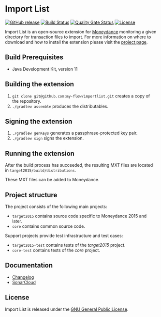 # Import List
[![GitHub release](https://img.shields.io/github/v/release/my-flow/importlist)](https://github.com/my-flow/importlist/releases/latest) [![Build Status](https://img.shields.io/travis/my-flow/importlist/develop)](https://app.travis-ci.com/github/my-flow/importlist) [![Quality Gate Status](https://img.shields.io/sonar/tech_debt/importlist:target2015?server=https%3A%2F%2Fsonarcloud.io)](https://sonarcloud.io/component_measures?id=importlist%3Atarget2015&metric=sqale_debt_ratio) [![License](https://img.shields.io/github/license/my-flow/importlist)](LICENSE)

Import List is an open-source extension for
[Moneydance](http://www.moneydance.com) monitoring a given directory for
transaction files to import. For more information on where to download and how
to install the extension please visit the
[project page](https://www.my-flow.com/importlist/).

## Build Prerequisites
* Java Development Kit, version 11

## Building the extension
1. `git clone git@github.com:my-flow/importlist.git` creates a copy of the
repository.
2. `./gradlew assemble` produces the distributables.

## Signing the extension
1. `./gradlew genKeys` generates a passphrase-protected key pair.
2. `./gradlew sign` signs the extension.

## Running the extension
After the build process has succeeded, the resulting MXT files are located in
`target2015/build/distributions`.

These MXT files can be added to Moneydance.

## Project structure
The project consists of the following main projects:
- `target2015` contains source code specific to Moneydance 2015 and later.
- `core` contains common source code.

Support projects provide test infrastructure and test cases:
- `target2015-test` contains tests of the *target2015* project.
- `core-test` contains tests of the *core* project.

## Documentation
* [Changelog](CHANGELOG.md)
* [SonarCloud](https://sonarcloud.io/organizations/importlist/)

## License
Import List is released under the
[GNU General Public License](http://www.gnu.org/licenses/gpl.html).
